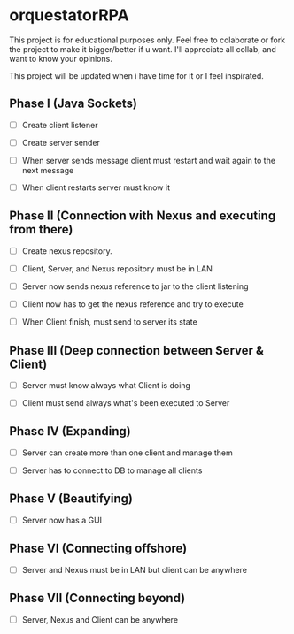 # orquestatorRPA

This project is for educational purposes only.
Feel free to colaborate or fork the project to make it bigger/better if u want.
I'll appreciate all collab, and want to know your opinions.

This project will be updated when i have time for it or I feel inspirated. 

## Phase I (Java Sockets)

* [ ] Create client listener

* [ ] Create server sender

* [ ] When server sends message client must restart and wait again to the next message

* [ ] When client restarts server must know it

## Phase II (Connection with Nexus and executing from there)

* [ ] Create nexus repository. 

* [ ] Client, Server, and Nexus repository must be in LAN

* [ ] Server now sends nexus reference to jar to the client listening

* [ ] Client now has to get the nexus reference and try to execute

* [ ] When Client finish, must send to server its state

## Phase III (Deep connection between Server & Client)

* [ ] Server must know always what Client is doing

* [ ] Client must send always what's been executed to Server

## Phase IV (Expanding)

* [ ] Server can create more than one client and manage them

* [ ] Server has to connect to DB to manage all clients

## Phase V (Beautifying)

* [ ] Server now has a GUI

## Phase VI (Connecting offshore)

* [ ] Server and Nexus must be in LAN but client can be anywhere

## Phase VII (Connecting beyond)

* [ ] Server, Nexus and Client can be anywhere
